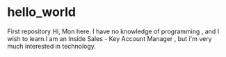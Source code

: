 # hello_world
First repository
Hi, Mon here. I have no knowledge of programming , and I wish to learn.I am an Inside Sales - Key Account Manager , but i'm very much interested in technology.
